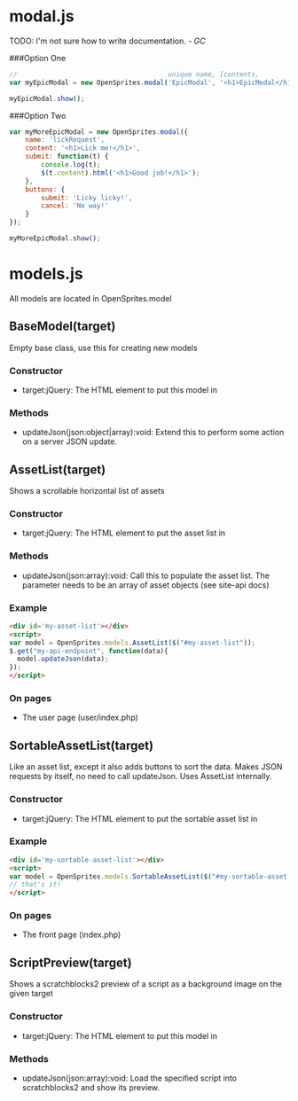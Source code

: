 # modal.js
TODO: I'm not sure how to write documentation. *- GC*

###Option One
```js
//                                      unique name, [contents,            submit,                                         text for buttons
var myEpicModal = new OpenSprites.modal('EpicModal', '<h1>EpicModal</h1>', function(parentModal) {alert('You go away!');}, {submit: 'Go away!', cancel: 'Okay'});

myEpicModal.show();
```

###Option Two
```js
var myMoreEpicModal = new OpenSprites.modal({
    name: 'lickRequest',
    content: '<h1>Lick me!</h1>',
    submit: function(t) {
        console.log(t);
        $(t.content).html('<h1>Good job!</h1>');
    },
    buttons: {
        submit: 'Licky licky!',
        cancel: 'No way!'
    }
});

myMoreEpicModal.show();
```

# models.js #
All models are located in OpenSprites.model
## BaseModel(target) ##
Empty base class, use this for creating new models
### Constructor ###
 - target:jQuery: The HTML element to put this model in

### Methods ###
 - updateJson(json:object|array):void: Extend this to perform some action on a server JSON update.

## AssetList(target) ##
Shows a scrollable horizontal list of assets
### Constructor ###
 - target:jQuery: The HTML element to put the asset list in

### Methods ###
 - updateJson(json:array):void: Call this to populate the asset list. The parameter needs to be an array of asset objects (see site-api docs)

### Example ###
```html
<div id='my-asset-list'></div>
<script>
var model = OpenSprites.models.AssetList($("#my-asset-list"));
$.get("my-api-endpoint", function(data){
  model.updateJson(data);
});
</script>
```

### On pages ###
 - The user page (user/index.php)

## SortableAssetList(target) ##
Like an asset list, except it also adds buttons to sort the data. Makes JSON requests by itself, no need to call updateJson. Uses AssetList internally.
### Constructor ###
 - target:jQuery: The HTML element to put the sortable asset list in

### Example ###
```html
<div id='my-sortable-asset-list'></div>
<script>
var model = OpenSprites.models.SortableAssetList($("#my-sortable-asset-list"));
// that's it!
</script>
```

### On pages ###
 - The front page (index.php)

## ScriptPreview(target) ##
Shows a scratchblocks2 preview of a script as a background image on the given target
### Constructor ###
 - target:jQuery: The HTML element to put this model in

### Methods ###
 - updateJson(json:array):void: Load the specified script into scratchblocks2 and show its preview.
